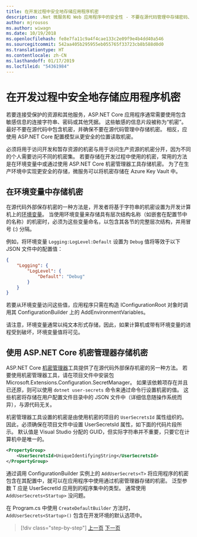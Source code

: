 ```yaml
---
title: 在开发过程中安全地存储应用程序机密
description: .Net 微服务和 Web 应用程序中的安全性 - 不要在源代码管理中存储密码、连接字符串或 API 密钥等应用程序机密，了解在 ASP.NET Core 中可以使用的选项，特别是必须了解如何处理“用户机密”。
author: mjrousos
ms.author: wiwagn
ms.date: 10/19/2018
ms.openlocfilehash: fe8e7fa11c9a4f4cae133c2e09f9e4b4dd40a546
ms.sourcegitcommit: 542aa405b295955eb055765f33723cb8b588d0d0
ms.translationtype: HT
ms.contentlocale: zh-CN
ms.lasthandoff: 01/17/2019
ms.locfileid: "54361984"
---
```

# <a name="store-application-secrets-safely-during-development"></a>在开发过程中安全地存储应用程序机密

若要连接受保护的资源和其他服务，ASP.NET Core 应用程序通常需要使用包含敏感信息的连接字符串、密码或其他凭据。 这些敏感的信息片段被称为“机密”。 最好不要在源代码中包含机密，并确保不要在源代码管理中存储机密。 相反，应使用 ASP.NET Core 配置模型从更安全的位置读取机密。

必须将用于访问开发和暂存资源的机密与用于访问生产资源的机密分开，因为不同的个人需要访问不同的机密集。 若要存储在开发过程中使用的机密，常用的方法是在环境变量中或通过使用 ASP.NET Core 机密管理器工具存储机密。 为了在生产环境中实现更安全的存储，微服务可以将机密存储在 Azure Key Vault 中。

## <a name="store-secrets-in-environment-variables"></a>在环境变量中存储机密

在源代码外部保存机密的一种方法是，开发者将基于字符串的机密设置为开发计算机上的[环境变量](/aspnet/core/security/app-secrets#environment-variables)。 当使用环境变量来存储具有层次结构名称（如嵌套在配置节中的名称）的机密时，必须为这些变量命名，以包含其各节的完整层次结构，并用冒号 (:) 分隔。

例如，将环境变量 `Logging:LogLevel:Default` 设置为 `Debug` 值将等效于以下 JSON 文件中的配置值：

```json
{
    "Logging": {
        "LogLevel": {
            "Default": "Debug"
        }
    }
}
```

若要从环境变量访问这些值，应用程序只需在构造 IConfigurationRoot 对象时调用其 ConfigurationBuilder 上的 AddEnvironmentVariables。

请注意，环境变量通常以纯文本形式存储，因此，如果计算机或带有环境变量的进程受到破坏，环境变量值将可见。

## <a name="store-secrets-with-the-aspnet-core-secret-manager"></a>使用 ASP.NET Core 机密管理器存储机密

ASP.NET Core [机密管理器](/aspnet/core/security/app-secrets#secret-manager)工具提供了在源代码外部保存机密的另一种方法。 若要使用机密管理器工具，请在项目文件中安装包 Microsoft.Extensions.Configuration.SecretManager。 如果该依赖项存在并且已还原，则可以使用 `dotnet user-secrets` 命令来通过命令行设置机密的值。 这些机密将存储在用户配置文件目录中的 JSON 文件中（详细信息随操作系统而异），与源代码无关。

机密管理器工具设置的机密是由使用机密的项目的 `UserSecretsId` 属性组织的。 因此，必须确保在项目文件中设置 UserSecretsId 属性，如下面的代码片段所示。 默认值是 Visual Studio 分配的 GUID，但实际字符串并不重要，只要它在计算机中是唯一的。

```xml
<PropertyGroup>
    <UserSecretsId>UniqueIdentifyingString</UserSecretsId>
</PropertyGroup>
```

通过调用 ConfigurationBuilder 实例上的 `AddUserSecrets<T>` 将应用程序的机密包含在其配置中，就可以在应用程序中使用通过机密管理器存储的机密。 泛型参数 T 应是 UserSecretId 应用到的程序集中的类型。 通常使用 `AddUserSecrets<Startup>` 没问题。

在 Program.cs 中使用 `CreateDefaultBuilder` 方法时，`AddUserSecrets<Startup>()` 包含在开发环境的默认选项中。

>[!div class="step-by-step"]
>[上一页](authorization-net-microservices-web-applications.md)
>[下一页](azure-key-vault-protects-secrets.md)
